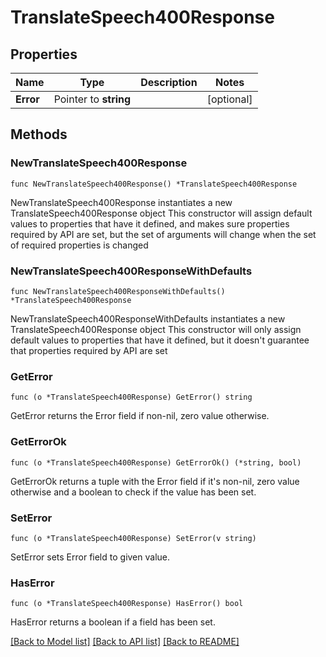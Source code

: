 # TranslateSpeech400Response

## Properties

Name | Type | Description | Notes
------------ | ------------- | ------------- | -------------
**Error** | Pointer to **string** |  | [optional] 

## Methods

### NewTranslateSpeech400Response

`func NewTranslateSpeech400Response() *TranslateSpeech400Response`

NewTranslateSpeech400Response instantiates a new TranslateSpeech400Response object
This constructor will assign default values to properties that have it defined,
and makes sure properties required by API are set, but the set of arguments
will change when the set of required properties is changed

### NewTranslateSpeech400ResponseWithDefaults

`func NewTranslateSpeech400ResponseWithDefaults() *TranslateSpeech400Response`

NewTranslateSpeech400ResponseWithDefaults instantiates a new TranslateSpeech400Response object
This constructor will only assign default values to properties that have it defined,
but it doesn't guarantee that properties required by API are set

### GetError

`func (o *TranslateSpeech400Response) GetError() string`

GetError returns the Error field if non-nil, zero value otherwise.

### GetErrorOk

`func (o *TranslateSpeech400Response) GetErrorOk() (*string, bool)`

GetErrorOk returns a tuple with the Error field if it's non-nil, zero value otherwise
and a boolean to check if the value has been set.

### SetError

`func (o *TranslateSpeech400Response) SetError(v string)`

SetError sets Error field to given value.

### HasError

`func (o *TranslateSpeech400Response) HasError() bool`

HasError returns a boolean if a field has been set.


[[Back to Model list]](../README.md#documentation-for-models) [[Back to API list]](../README.md#documentation-for-api-endpoints) [[Back to README]](../README.md)



